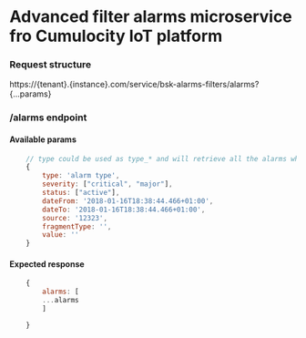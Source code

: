 # Advanced filter alarms microservice  fro Cumulocity IoT platform

### Request structure  

https://{tenant}.{instance}.com/service/bsk-alarms-filters/alarms?{...params}  

### /alarms endpoint 

#### Available params
```js
    // type could be used as type_* and will retrieve all the alarms which his type match with "type_" at the start
    {
        type: 'alarm type',
        severity: ["critical", "major"],
        status: ["active"],
        dateFrom: '2018-01-16T18:38:44.466+01:00',
        dateTo: '2018-01-16T18:38:44.466+01:00',
        source: '12323',
        fragmentType: '',
        value: ''
    }
```
#### Expected response  
```js
    {
        alarms: [
        ...alarms
        ]

    }
```
